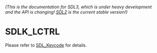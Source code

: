 ###### (This is the documentation for SDL3, which is under heavy development and the API is changing! [SDL2](https://wiki.libsdl.org/SDL2/) is the current stable version!)
# SDLK_LCTRL

Please refer to [SDL_Keycode](SDL_Keycode) for details.

